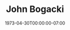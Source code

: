 ---
title: John Bogacki
date: 1973-04-30T00:00:00-07:00
tags:
  - eagle
description:
draft: false
---